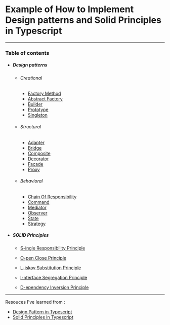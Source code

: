 # Example of How to Implement Design patterns and Solid Principles in Typescript

---

### Table of contents

- <h5>Design patterns</h5>

  - <h6>Creational</h6>

    - [Factory Method](https://github.com/nasrulfuad/design-pattern/tree/main/src/1.creational/1.factory-method)
    - [Abstract Factory](https://github.com/nasrulfuad/design-pattern/tree/main/src/1.creational/2.abstract-factory)
    - [Builder](https://github.com/nasrulfuad/design-pattern/tree/main/src/1.creational/3.buiilder)
    - [Prototype](https://github.com/nasrulfuad/design-pattern/tree/main/src/1.creational/4.prototype)
    - [Singleton](https://github.com/nasrulfuad/design-pattern/tree/main/src/1.creational/5.singleton)

  - <h6>Structural</h6>

    - [Adapter](https://github.com/nasrulfuad/design-pattern/tree/main/src/2.structural/1.adapter)
    - [Bridge](https://github.com/nasrulfuad/design-pattern/tree/main/src/2.structural/2.bridge)
    - [Composite](https://github.com/nasrulfuad/design-pattern/tree/main/src/2.structural/3.composite)
    - [Decorator](https://github.com/nasrulfuad/design-pattern/tree/main/src/2.structural/4.decorator)
    - [Facade](https://github.com/nasrulfuad/design-pattern/tree/main/src/2.structural/5.facade)
    - [Proxy](https://github.com/nasrulfuad/design-pattern/tree/main/src/2.structural/6.proxy)

  - <h6>Behavioral</h6>

    - [Chain Of Responsibility](https://github.com/nasrulfuad/design-pattern/tree/main/src/3.behavioral/1.chain-of-responsibility)
    - [Command](https://github.com/nasrulfuad/design-pattern/tree/main/src/3.behavioral/2.command)
    - [Mediator](https://github.com/nasrulfuad/design-pattern/tree/main/src/3.behavioral/3.mediator)
    - [Observer](https://github.com/nasrulfuad/design-pattern/tree/main/src/3.behavioral/4.observer)
    - [State](https://github.com/nasrulfuad/design-pattern/tree/main/src/3.behavioral/5.state)
    - [Strategy](https://github.com/nasrulfuad/design-pattern/tree/main/src/3.behavioral/6.strategy)

- <h5>SOLID Principles</h5>

  - [S-ingle Responsibility Principle](https://github.com/nasrulfuad/design-pattern/tree/main/src/solid-principles/1-srp)

  - [O-pen Close Principle](https://github.com/nasrulfuad/design-pattern/tree/main/src/solid-principles/2-ocp)

  - [L-iskov Substitution Principle](https://github.com/nasrulfuad/design-pattern/tree/main/src/solid-principles/3-lsp)

  - [I-nterface Segregation Principle](https://github.com/nasrulfuad/design-pattern/tree/main/src/solid-principles/4-isp)

  - [D-ependency Inversion Principle](https://github.com/nasrulfuad/design-pattern/tree/main/src/solid-principles/5-dip)

---

Resouces I've learned from :

- [Design Pattern in Typescript](https://www.youtube.com/playlist?list=PLnQvfeVegcJbZAXLrFm7ncMrXBP6fcb0O)
- [Solid Principles in Typescript](https://blog.bitsrc.io/solid-principles-in-typescript-153e6923ffdb)
